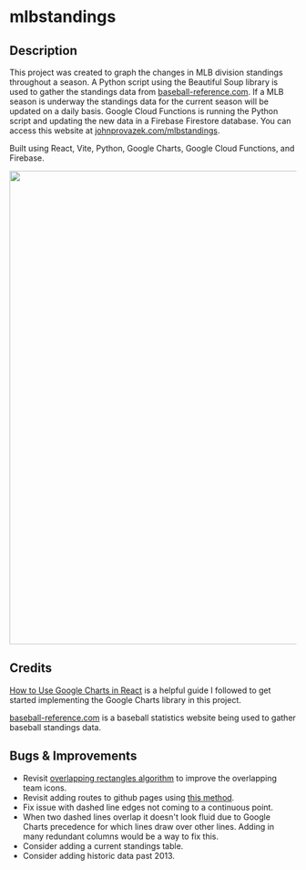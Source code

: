 # mlbstandings

## Description

This project was created to graph the changes in MLB division standings throughout a season. A Python script using the Beautiful Soup library is used to gather the standings data from [baseball-reference.com](https://www.baseball-reference.com/). If a MLB season is underway the standings data for the current season will be updated on a daily basis. Google Cloud Functions is running the Python script and updating the new data in a Firebase Firestore database. You can access this website at [johnprovazek.com/mlbstandings](https://www.johnprovazek.com/mlbstandings/).

Built using React, Vite, Python, Google Charts, Google Cloud Functions, and Firebase.

<div align="center">
  <picture>
    <img src="https://repository-images.githubusercontent.com/483421754/ce78b600-adcd-445a-80cc-8236060bc43e" width="830px">
  </picture>
</div>

## Credits

[How to Use Google Charts in React](https://blog.shahednasser.com/how-to-use-google-charts-in-react/#:~:text=In%20order%20to%20load%20Google,ll%20set%20google%20to%20window.) is a helpful guide I followed to get started implementing the Google Charts library in this project.

[baseball-reference.com](https://www.baseball-reference.com/) is a baseball statistics website being used to gather baseball standings data.

## Bugs & Improvements

- Revisit [overlapping rectangles algorithm](https://mikekling.com/comparing-algorithms-for-dispersing-overlapping-rectangles/) to improve the overlapping team icons.
- Revisit adding routes to github pages using [this method](https://github.com/rafgraph/spa-github-pages).
- Fix issue with dashed line edges not coming to a continuous point.
- When two dashed lines overlap it doesn't look fluid due to Google Charts precedence for which lines draw over other lines. Adding in many redundant columns would be a way to fix this.
- Consider adding a current standings table.
- Consider adding historic data past 2013.
